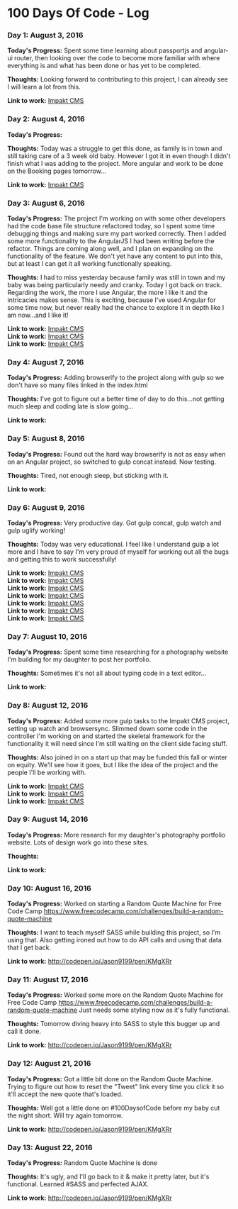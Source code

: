 # 100 Days Of Code - Log

### Day 1: August 3, 2016

**Today's Progress:** Spent some time learning about passportjs and angular-ui router, then looking over the code to become more familiar with where everything is and what has been done or has yet to be completed.

**Thoughts:** Looking forward to contributing to this project, I can already see I will learn a lot from this.

**Link to work:** [Impakt CMS](https://github.com/Impakt-cms/Impakt_cms/commit/65ff98b1c5f885fcf65f6af6b65120000fa59b66)

### Day 2: August 4, 2016

**Today's Progress:** 

**Thoughts:** Today was a struggle to get this done, as family is in town and still taking care of a 3 week old baby. However I got it in even though I didn't finish what I was adding to the project. More angular and work to be done on the Booking pages tomorrow...

**Link to work:** [Impakt CMS](https://github.com/Impakt-cms/Impakt_cms/commit/993c614e9e2f8934f21284da221ec0a6af0f3918)

### Day 3: August 6, 2016

**Today's Progress:** The project I'm working on with some other developers had the code base file structure refactored today, so I spent some time debugging things and making sure my part worked correctly. Then I added some more functionality to the AngularJS I had been writing before the refactor. Things are coming along well, and I plan on expanding on the functionality of the feature. We don't yet have any content to put into this, but at least I can get it all working functionally speaking.

**Thoughts:** I had to miss yesterday because family was still in town and my baby was being particularly needy and cranky. Today I got back on track. Regarding the work, the more I use Angular, the more I like it and the intricacies makes sense. This is exciting, because I've used Angular for some time now, but never really had the chance to explore it in depth like I am now...and I like it!

**Link to work:** [Impakt CMS](https://github.com/Impakt-cms/Impakt_cms/commit/682c3d844e713317be4abc28779d06cdf0acc459)  
**Link to work:** [Impakt CMS](https://github.com/Impakt-cms/Impakt_cms/commit/bc9a1a22580bc9deb32d4074d711dffa14ca9ca3)  
**Link to work:** [Impakt CMS](https://github.com/Impakt-cms/Impakt_cms/commit/7ff8f431f40d526fc320eceffb532fe3e31cded5)

### Day 4: August 7, 2016

**Today's Progress:** Adding browserify to the project along with gulp so we don't have so many files linked in the index.html

**Thoughts:** I've got to figure out a better time of day to do this...not getting much sleep and coding late is slow going...

**Link to work:** 

### Day 5: August 8, 2016

**Today's Progress:** Found out the hard way browserify is not as easy when on an Angular project, so switched to gulp concat instead. Now testing.

**Thoughts:** Tired, not enough sleep, but sticking with it.

**Link to work:** 

### Day 6: August 9, 2016

**Today's Progress:** Very productive day. Got gulp concat, gulp watch and gulp uglify working!

**Thoughts:** Today was very educational. I feel like I understand gulp a lot more and I have to say I'm very proud of myself for working out all the bugs and getting this to work successfully!

**Link to work:** [Impakt CMS](https://github.com/Impakt-cms/Impakt_cms/commit/37043fa3bec50eef8c4f269ff0a25287587e3405)  
**Link to work:** [Impakt CMS](https://github.com/Impakt-cms/Impakt_cms/commit/c08df56340be928d8c1cd362d68a9647115912ed)  
**Link to work:** [Impakt CMS](https://github.com/Impakt-cms/Impakt_cms/commit/24f356b92440ea5fc43da8b4857ded9ab4794a49)  
**Link to work:** [Impakt CMS](https://github.com/Impakt-cms/Impakt_cms/commit/aa0247c83ad15fd35a56829391f62bd41001d454)  
**Link to work:** [Impakt CMS](https://github.com/Impakt-cms/Impakt_cms/commit/05289b621a6580b4353b01b5f885e9ac6769f138)  
**Link to work:** [Impakt CMS](https://github.com/Impakt-cms/Impakt_cms/commit/ac8dcd2e85eaa308211fe15bd4938cff459a2f63)  
**Link to work:** [Impakt CMS](https://github.com/Impakt-cms/Impakt_cms/commit/b72b3e7ef5b88c92f8f99b0916393acc80e8b0bc)

### Day 7: August 10, 2016

**Today's Progress:** Spent some time researching for a photography website I'm building for my daughter to post her portfolio.

**Thoughts:** Sometimes it's not all about typing code in a text editor...

**Link to work:**

### Day 8: August 12, 2016

**Today's Progress:** Added some more gulp tasks to the Impakt CMS project, setting up watch and browsersync. Slimmed down some code in the controller I'm working on and started the skeletal framework for the functionality it will need since I'm still waiting on the client side facing stuff.

**Thoughts:** Also joined in on a start up that may be funded this fall or winter on equity. We'll see how it goes, but I like the idea of the project and the people I'll be working with.

**Link to work:** [Impakt CMS](https://github.com/Impakt-cms/Impakt_cms/commit/42dd515bd523b4f1dc0858ac94b14352f132cb07)  
**Link to work:** [Impakt CMS](https://github.com/Impakt-cms/Impakt_cms/commit/dfecb6244aff81e6f592b26b5a572f96104f0ce1)  
**Link to work:** [Impakt CMS](https://github.com/Impakt-cms/Impakt_cms/commit/c32775895202aa71924822d6920168bdec3f06a6)

### Day 9: August 14, 2016

**Today's Progress:** More research for my daughter's photography portfolio website. Lots of design work go into these sites.

**Thoughts:** 

**Link to work:** 

### Day 10: August 16, 2016

**Today's Progress:** Worked on starting a Random Quote Machine for Free Code Camp https://www.freecodecamp.com/challenges/build-a-random-quote-machine

**Thoughts:** I want to teach myself SASS while building this project, so I'm using that. Also getting ironed out how to do API calls and using that data that I get back.

**Link to work:** http://codepen.io/Jason9199/pen/KMgXRr

### Day 11: August 17, 2016

**Today's Progress:** Worked some more on the Random Quote Machine for Free Code Camp https://www.freecodecamp.com/challenges/build-a-random-quote-machine Just needs some styling now as it's fully functional.

**Thoughts:** Tomorrow diving heavy into SASS to style this bugger up and call it done.

**Link to work:** http://codepen.io/Jason9199/pen/KMgXRr

### Day 12: August 21, 2016

**Today's Progress:** Got a little bit done on the Random Quote Machine. Trying to figure out how to reset the "Tweet" link every time you click it so it'll accept the new quote that's loaded.

**Thoughts:** Well got a little done on #100DaysofCode before my baby cut the night short. Will try again tomorrow.

**Link to work:** http://codepen.io/Jason9199/pen/KMgXRr

### Day 13: August 22, 2016

**Today's Progress:** Random Quote Machine is done

**Thoughts:** It's ugly, and I'll go back to it & make it pretty later, but it's functional. Learned #SASS and perfected AJAX.

**Link to work:** http://codepen.io/Jason9199/pen/KMgXRr